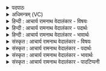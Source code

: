 <details><summary>पदपाठः</summary>

श्रु꣣धी꣢। ह꣡व꣢꣯म्। ति꣣रश्च्याः꣢। ति꣣रः। च्याः꣢। इ꣡न्द्र꣣। यः। त्वा꣣। सपर्य꣡ति꣢। सु꣣वी꣡र्य꣢स्य। सु꣣। वी꣡र्य꣢꣯स्य। गो꣡म꣢꣯तः। रा꣣यः꣢। पू꣡र्धि। महा꣢न्। अ꣣सि। ८८३।
</details>

<details><summary>अधिमन्त्रम् (VC)</summary>

- इन्द्रः
- तिरश्चीराङ्गिरसः
- अनुष्टुप्
- गान्धारः
</details>

<details><summary>हिन्दी : आचार्य रामनाथ वेदालंकार - विषयः</summary>

प्रथम ऋचा पूर्वार्चिक में ३४६ क्रमाङ्क पर परमात्म-प्रार्थना के विषय में व्याख्यात हो चुकी है। यहाँ परमात्मा,आचार्य और राजा तीनों को सम्बोधन है।
</details>

<details><summary>हिन्दी : आचार्य रामनाथ वेदालंकार - पदार्थः</summary>

पदार्थान्वयभाषाः -  हे (इन्द्र) दोष दूर करनेवाले परमात्मन्,आचार्य वा राजन् ! (यः) जो मनुष्य (त्वा) आपको (सपर्यति) पूजता वा सत्कृत करता है,उस (तिरश्च्याः) पुरुषार्थी की (हवम्) पुकार को (श्रुधि) सुनो। (सुवीर्यस्य) उत्कृष्ट बल से युक्त (गोमतः) प्रशस्त गाय,वाणी आदि से युक्त (रायः) विद्या,धन-धान्य आदि ऐश्वर्य की (पूर्धि) पूर्ति करो। आप (महान्) महान् (असि) हो ॥१॥
</details>

<details><summary>हिन्दी : आचार्य रामनाथ वेदालंकार - भावार्थः</summary>

भावार्थभाषाः -  जैसे जगदीश्वर अपने पूजक पुरुषार्थी जनों को सब ऐश्वर्यों से पूर्ण करता है,वैसे ही राजा प्रजाओं से पुरुषार्थ करवाकर उन्हें धन-धान्य आदि से पूर्ण करे और आचार्य पुरुषार्थी शिष्यों को अपरा विद्या,परा विद्या,आरोग्य,सदाचार आदियों से परिपूर्ण करे ॥१॥
</details>

<details><summary>संस्कृत : आचार्य रामनाथ वेदालंकार - विषयः</summary>

तत्र प्रथमा ऋक् पूर्वार्चिके ३४६ क्रमाङ्के परमात्मप्रार्थनाविषये व्याख्याता। अत्र परमात्माऽचार्यो नृपतिश्च त्रयोऽपि सम्बोध्यन्ते।
</details>

<details><summary>संस्कृत : आचार्य रामनाथ वेदालंकार - पदार्थः</summary>

पदार्थान्वयभाषाः -  हे (इन्द्र) दोषापहारक परमात्मन्,आचार्य,राजन् वा ! (यः) जनः (त्वा) त्वाम् (सपर्यति) सत्करोतिः तस्य (तिरश्च्याः) तिरः अञ्चनशीलस्य,पुरुषार्थिनः (हवम्) आह्वानम् (श्रुधि) शृणु। (सुवीर्यस्य) सुबलोपेतस्य, (गोमतः) प्रशस्तधेनुवागादियुक्तस्य, (रायः) विद्याधनधान्यादिरूपस्य ऐश्वर्यस्य (पूर्धि) पूर्ति कुरु। त्वम् (महान्) महिमवान् (असि) विद्यसे ॥१॥
</details>

<details><summary>संस्कृत : आचार्य रामनाथ वेदालंकार - भावार्थः</summary>

भावार्थभाषाः -  यथा जगदीश्वरः स्वपूजकान् पुरुषार्थिनो जनान् सर्वैरैश्वर्यैः प्रपूरयति तथैव नृपतिः प्रजाभिः पुरुषार्थं कारयित्वा ताः समग्रेण धनधान्यादिना प्रपूरयेत्,आचार्यश्च पुरुषार्थिनः शिष्यान् अपरापराविद्यारोग्यसदा-चारादिभिः परिपूर्णान् कुर्यात् ॥१॥
</details>

<details><summary>संस्कृत : आचार्य रामनाथ वेदालंकार - पादटिप्पनी</summary>

टिप्पणी:   १. ऋ० ८।९५।४,साम० ३४६।
</details>